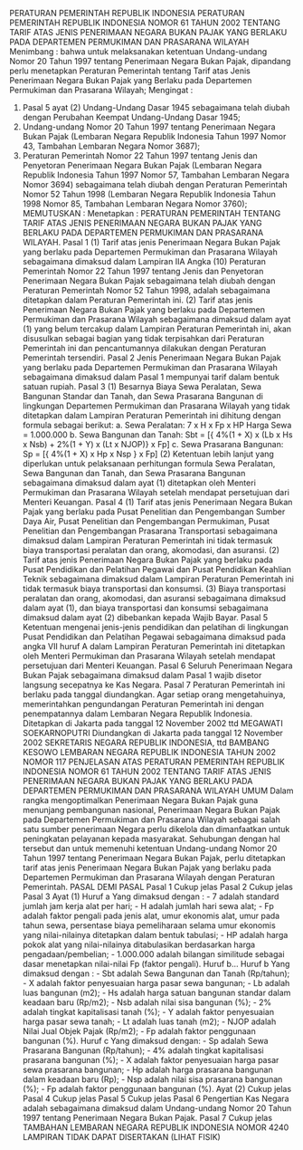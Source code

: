  PERATURAN PEMERINTAH REPUBLIK INDONESIA PERATURAN PEMERINTAH REPUBLIK INDONESIA NOMOR 61 TAHUN 2002 TENTANG TARIF ATAS JENIS PENERIMAAN NEGARA BUKAN PAJAK YANG BERLAKU PADA DEPARTEMEN PERMUKIMAN DAN PRASARANA WILAYAH
Menimbang :
 bahwa untuk melaksanakan ketentuan Undang-undang Nomor 20 Tahun 1997 tentang Penerimaan Negara Bukan Pajak, dipandang perlu menetapkan Peraturan Pemerintah tentang Tarif atas Jenis Penerimaan Negara Bukan Pajak yang Berlaku pada Departemen Permukiman dan Prasarana Wilayah;
Mengingat :

1. Pasal 5 ayat (2) Undang-Undang Dasar 1945 sebagaimana telah diubah dengan Perubahan Keempat Undang-Undang Dasar 1945;
2. Undang-undang Nomor 20 Tahun 1997 tentang Penerimaan Negara Bukan Pajak (Lembaran Negara Republik Indonesia Tahun 1997 Nomor 43, Tambahan Lembaran Negara Nomor 3687);
3. Peraturan Pemerintah Nomor 22 Tahun 1997 tentang Jenis dan Penyetoran Penerimaan Negara Bukan Pajak (Lembaran Negara Republik Indonesia Tahun 1997 Nomor 57, Tambahan Lembaran Negara Nomor 3694) sebagaimana telah diubah dengan Peraturan Pemerintah Nomor 52 Tahun 1998 (Lembaran Negara Republik Indonesia Tahun 1998 Nomor 85, Tambahan Lembaran Negara Nomor 3760);
MEMUTUSKAN :
 Menetapkan : PERATURAN PEMERINTAH TENTANG TARIF ATAS JENIS PENERIMAAN NEGARA BUKAN PAJAK YANG BERLAKU PADA DEPARTEMEN PERMUKIMAN DAN PRASARANA WILAYAH.
Pasal 1
(1) Tarif atas jenis Penerimaan Negara Bukan Pajak yang berlaku pada Departemen Permukiman dan Prasarana Wilayah sebagaimana dimaksud dalam Lampiran IIA Angka (10) Peraturan Pemerintah Nomor 22 Tahun 1997 tentang Jenis dan Penyetoran Penerimaan Negara Bukan Pajak sebagaimana telah diubah dengan Peraturan Pemerintah Nomor 52 Tahun 1998, adalah sebagaimana ditetapkan dalam Peraturan Pemerintah ini.
(2) Tarif atas jenis Penerimaan Negara Bukan Pajak yang berlaku pada Departemen Permukiman dan Prasarana Wilayah sebagaimana dimaksud dalam ayat (1) yang belum tercakup dalam Lampiran Peraturan Pemerintah ini, akan disusulkan sebagai bagian yang tidak terpisahkan dari Peraturan Pemerintah ini dan pencantumannya dilakukan dengan Peraturan Pemerintah tersendiri.
Pasal 2
Jenis Penerimaan Negara Bukan Pajak yang berlaku pada Departemen Permukiman dan Prasarana Wilayah sebagaimana dimaksud dalam Pasal 1 mempunyai tarif dalam bentuk satuan rupiah.
Pasal 3
(1) Besarnya Biaya Sewa Peralatan, Sewa Bangunan Standar dan Tanah, dan Sewa Prasarana Bangunan di lingkungan Departemen Permukiman dan Prasarana Wilayah yang tidak ditetapkan dalam Lampiran Peraturan Pemerintah ini dihitung dengan formula sebagai berikut:
a. Sewa Peralatan: 7 x H x Fp x HP Harga Sewa = 1.000.000 b. Sewa Bangunan dan Tanah: Sbt = [{ 4%(1 + X) x (Lb x Hs x Nsb) + 2%(1 + Y) x (Lt x NJOP)} x Fp] c. Sewa Prasarana Bangunan: Sp = [{ 4%(1 + X) x Hp x Nsp } x Fp] (2) Ketentuan lebih lanjut yang diperlukan untuk pelaksanaan perhitungan formula Sewa Peralatan, Sewa Bangunan dan Tanah, dan Sewa Prasarana Bangunan sebagaimana dimaksud dalam ayat (1) ditetapkan oleh Menteri Permukiman dan Prasarana Wilayah setelah mendapat persetujuan dari Menteri Keuangan.
Pasal 4
(1) Tarif atas jenis Penerimaan Negara Bukan Pajak yang berlaku pada Pusat Penelitian dan Pengembangan Sumber Daya Air, Pusat Penelitian dan Pengembangan Permukiman, Pusat Penelitian dan Pengembangan Prasarana Transportasi sebagaimana dimaksud dalam Lampiran Peraturan Pemerintah ini tidak termasuk biaya transportasi peralatan dan orang, akomodasi, dan asuransi.
(2) Tarif atas jenis Penerimaan Negara Bukan Pajak yang berlaku pada Pusat Pendidikan dan Pelatihan Pegawai dan Pusat Pendidikan Keahlian Teknik sebagaimana dimaksud dalam Lampiran Peraturan Pemerintah ini tidak termasuk biaya transportasi dan konsumsi.
(3) Biaya transportasi peralatan dan orang, akomodasi, dan asuransi sebagaimana dimaksud dalam ayat (1), dan biaya transportasi dan konsumsi sebagaimana dimaksud dalam ayat (2) dibebankan kepada Wajib Bayar.
Pasal 5
Ketentuan mengenai jenis-jenis pendidikan dan pelatihan di lingkungan Pusat Pendidikan dan Pelatihan Pegawai sebagaimana dimaksud pada angka VII huruf A dalam Lampiran Peraturan Pemerintah ini ditetapkan oleh Menteri Permukiman dan Prasarana Wilayah setelah mendapat persetujuan dari Menteri Keuangan.
Pasal 6
Seluruh Penerimaan Negara Bukan Pajak sebagaimana dimaksud dalam Pasal 1 wajib disetor langsung secepatnya ke Kas Negara.
Pasal 7
Peraturan Pemerintah ini berlaku pada tanggal diundangkan.
Agar setiap orang mengetahuinya, memerintahkan pengundangan Peraturan Pemerintah ini dengan penempatannya dalam Lembaran Negara Republik Indonesia. Ditetapkan di Jakarta pada tanggal 12 November 2002 ttd MEGAWATI SOEKARNOPUTRI Diundangkan di Jakarta pada tanggal 12 November 2002 SEKRETARIS NEGARA REPUBLIK INDONESIA, ttd BAMBANG KESOWO LEMBARAN NEGARA REPUBLIK INDONESIA TAHUN 2002 NOMOR 117 PENJELASAN ATAS PERATURAN PEMERINTAH REPUBLIK INDONESIA NOMOR 61 TAHUN 2002 TENTANG TARIF ATAS JENIS PENERIMAAN NEGARA BUKAN PAJAK YANG BERLAKU PADA DEPARTEMEN PERMUKIMAN DAN PRASARANA WILAYAH UMUM Dalam rangka mengoptimalkan Penerimaan Negara Bukan Pajak guna menunjang pembangunan nasional, Penerimaan Negara Bukan Pajak pada Departemen Permukiman dan Prasarana Wilayah sebagai salah satu sumber penerimaan Negara perlu dikelola dan dimanfaatkan untuk peningkatan pelayanan kepada masyarakat. Sehubungan dengan hal tersebut dan untuk memenuhi ketentuan Undang-undang Nomor 20 Tahun 1997 tentang Penerimaan Negara Bukan Pajak, perlu ditetapkan tarif atas jenis Penerimaan Negara Bukan Pajak yang berlaku pada Departemen Permukiman dan Prasarana Wilayah dengan Peraturan Pemerintah. PASAL DEMI PASAL
Pasal 1
Cukup jelas
Pasal 2
Cukup jelas
Pasal 3
Ayat (1) Huruf a Yang dimaksud dengan : - 7 adalah standard jumlah jam kerja alat per hari; - H adalah jumlah hari sewa alat; - Fp adalah faktor pengali pada jenis alat, umur ekonomis alat, umur pada tahun sewa, persentase biaya pemeliharaan selama umur ekonomis yang nilai-nilainya ditetapkan dalam bentuk tabulasi; - HP adalah harga pokok alat yang nilai-nilainya ditabulasikan berdasarkan harga pengadaan/pembelian; - 1.000.000 adalah bilangan similitude sebagai dasar menetapkan nilai-nilai Fp (faktor pengali). Huruf b… Huruf b Yang dimaksud dengan : - Sbt adalah Sewa Bangunan dan Tanah (Rp/tahun); - X adalah faktor penyesuaian harga pasar sewa bangunan; - Lb adalah luas bangunan (m2); - Hs adalah harga satuan bangunan standar dalam keadaan baru (Rp/m2); - Nsb adalah nilai sisa bangunan (%); - 2% adalah tingkat kapitalisasi tanah (%); - Y adalah faktor penyesuaian harga pasar sewa tanah; - Lt adalah luas tanah (m2); - NJOP adalah Nilai Jual Objek Pajak (Rp/m2); - Fp adalah faktor penggunaan bangunan (%). Huruf c Yang dimaksud dengan: - Sp adalah Sewa Prasarana Bangunan (Rp/tahun); - 4% adalah tingkat kapitalisasi prasarana bangunan (%); - X adalah faktor penyesuaian harga pasar sewa prasarana bangunan; - Hp adalah harga prasarana bangunan dalam keadaan baru (Rp); - Nsp adalah nilai sisa prasarana bangunan (%); - Fp adalah faktor penggunaan bangunan (%). Ayat (2) Cukup jelas
Pasal 4
Cukup jelas
Pasal 5
Cukup jelas
Pasal 6
Pengertian Kas Negara adalah sebagaimana dimaksud dalam Undang-undang Nomor 20 Tahun 1997 tentang Penerimaan Negara Bukan Pajak.
Pasal 7
Cukup jelas TAMBAHAN LEMBARAN NEGARA REPUBLIK INDONESIA NOMOR 4240 LAMPIRAN TIDAK DAPAT DISERTAKAN (LIHAT FISIK)